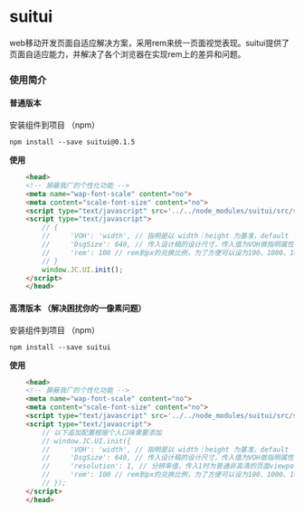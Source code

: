 # suitui 
web移动开发页面自适应解决方案，采用rem来统一页面视觉表现。suitui提供了页面自适应能力，并解决了各个浏览器在实现rem上的差异和问题。

### 使用简介 ###


#### 普通版本
    
安装组件到项目 （npm）


```shell
npm install --save suitui@0.1.5
```

**使用**
```html
    <head>
    <!-- 屏蔽我厂的个性化功能 -->
    <meta name="wap-font-scale" content="no">
    <meta content="scale-font-size" content="no">
    <script type="text/javascript" src='../../node_modules/suitui/src/suitui.js?__inline'></script>
    <script type="text/javascript">
        // {
        //     'VOH': 'width', // 指明是以 width｜height 为基准，default 'width'
        //     'DsgSize': 640, // 传入设计稿的设计尺寸，传入值为VOH做指明属性的大小，default 640
        //     'rem': 100 // rem到px的兑换比例，为了方便可以设为100、1000、10000...(不要设为10) default 100
        // }
        window.JC.UI.init();
    </script>
    </head>
```


#### 高清版本 （解决困扰你的一像素问题）

安装组件到项目 （npm）


```shell
npm install --save suitui
```

**使用**
```html
    <head>
    <!-- 屏蔽我厂的个性化功能 -->
    <meta name="wap-font-scale" content="no">
    <meta content="scale-font-size" content="no">
    <script type="text/javascript" src='../../node_modules/suitui/src/suitui.js?__inline'></script>
    <script type="text/javascript">
        // 以下追加配置根据个人口味需要添加
        // window.JC.UI.init({
        //     'VOH': 'width', // 指明是以 width｜height 为基准，default 'width'
        //     'DsgSize': 640, // 传入设计稿的设计尺寸，传入值为VOH做指明属性的大小，default 640
        //     'resolution': 1, // 分辨率值，传入1时为普通非高清的页面viewport，默认值为设备自身的分辨率
        //     'rem': 100 // rem到px的兑换比例，为了方便可以设为100、1000、10000...(不要设为10) default 100
        // });
    </script>
    </head>
```